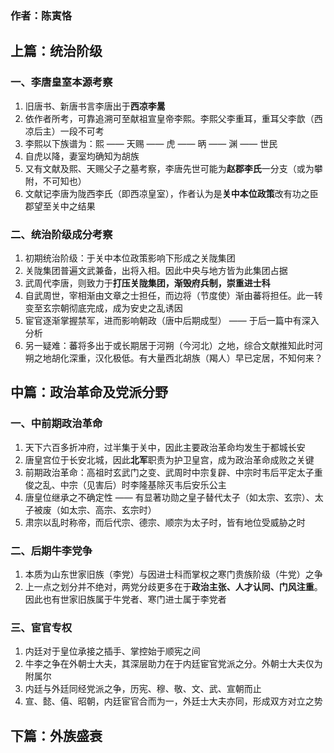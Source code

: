
### 作者：陈寅恪

## 上篇：统治阶级

### 一、李唐皇室本源考察

1. 旧唐书、新唐书言李唐出于**西凉李暠**
2. 依作者所考，可靠追溯可至献祖宣皇帝李熙。李熙父李重耳，重耳父李歆（西凉后主）一段不可考
3. 李熙以下族谱为：熙 —— 天赐 —— 虎 —— 昞 —— 渊 —— 世民
4. 自虎以降，妻室均确知为胡族
5. 又有文献及熙、天赐父子之墓考察，李唐先世可能为**赵郡李氏**一分支（或为攀附，不可知也）
6. 文献记李唐为陇西李氏（即西凉皇室），作者认为是**关中本位政策**改有功之臣郡望至关中之结果

### 二、统治阶级成分考察

1. 初期统治阶级：于关中本位政策影响下形成之关陇集团
2. 关陇集团普遍文武兼备，出将入相。因此中央与地方皆为此集团占据
3. 武周代李唐，则致力于**打压关陇集团，渐毁府兵制，崇重进士科**
4. 自武周世，宰相渐由文章之士担任，而边将（节度使）渐由蕃将担任。此一转变至玄宗朝彻底完成，成为安史之乱诱因
5. 宦官逐渐掌握禁军，进而影响朝政（唐中后期成型） —— 于后一篇中有深入分析
6. 另一疑难：蕃将多出于或长期居于河朔（今河北）之地，综合文献推知此时河朔之地胡化深重，汉化极低。有大量西北胡族（羯人）早已定居，不知何来？


## 中篇：政治革命及党派分野

### 一、中前期政治革命

1. 天下六百多折冲府，过半集于关中，因此主要政治革命均发生于都城长安
2. 唐皇宫位于长安北城，因此**北军**职责为护卫皇宫，成为政治革命成败之关键
3. 前期政治革命：高祖时玄武门之变、武周时中宗复辟、中宗时韦后平定太子重俊之乱、中宗（见害后）时李隆基除灭韦后安乐公主
4. 唐皇位继承之不确定性 —— 有显著功勋之皇子替代太子（如太宗、玄宗）、太子被废（如太宗、高宗、玄宗时）
5. 肃宗以乱时称帝，而后代宗、德宗、顺宗为太子时，皆有地位受威胁之时


### 二、后期牛李党争

1. 本质为山东世家旧族（李党）与因进士科而掌权之寒门贵族阶级（牛党）之争
2. 上一点之划分并不绝对，两党分歧更多在于**政治主张、人才认同、门风注重**。因此也有世家旧族属于牛党者、寒门进士属于李党者


### 三、宦官专权

1. 内廷对于皇位承接之插手、掌控始于顺宪之间
2. 牛李之争在外朝士大夫，其深层助力在于内廷宦官党派之分。外朝士大夫仅为附属尔
3. 内廷与外廷同经党派之争，历宪、穆、敬、文、武、宣朝而止
4. 宣、懿、僖、昭朝，内廷宦官合而为一，外廷士大夫亦同，形成双方对立之势


## 下篇：外族盛衰





